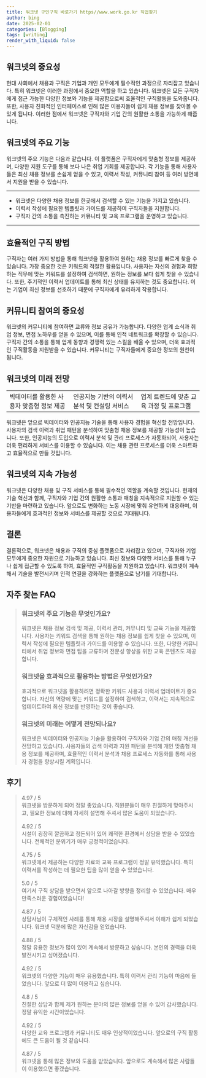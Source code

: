 ```yaml
---
title: 워크넷 구인구직 바로가기 https//www.work.go.kr 직업찾기
author: bing
date: 2025-02-01
categories: [Blogging]
tags: [writing]
render_with_liquid: false
---
```



<h2 id='워크넷의 중요성'>워크넷의 중요성</h2>

<p>현대 사회에서 채용과 구직은 기업과 개인 모두에게 필수적인 과정으로 자리잡고 있습니다. 특히 워크넷은 이러한 과정에서 중요한 역할을 하고 있습니다. 워크넷은 모든 구직자에게 접근 가능한 다양한 정보와 기능을 제공함으로써 효율적인 구직활동을 도와줍니다. 또한, 사용자 친화적인 인터페이스로 인해 많은 이용자들이 쉽게 채용 정보를 찾아볼 수 있게 됩니다. 이러한 점에서 워크넷은 구직자와 기업 간의 원활한 소통을 가능하게 해줍니다.</p>

<h2 id='워크넷의 주요 기능'>워크넷의 주요 기능</h2>

<p>워크넷의 주요 기능은 다음과 같습니다. 이 플랫폼은 구직자에게 맞춤형 정보를 제공하며, 다양한 지원 도구를 통해 보다 나은 취업 기회를 제공합니다. 각 기능을 통해 사용자들은 최신 채용 정보를 손쉽게 얻을 수 있고, 이력서 작성, 커뮤니티 참여 등 여러 방면에서 지원을 받을 수 있습니다.</p>

<hr />

<ul>
    <li>워크넷은 다양한 채용 정보를 한곳에서 검색할 수 있는 기능을 가지고 있습니다.</li>
    <li>이력서 작성에 필요한 템플릿과 가이드를 제공하여 구직자들을 지원합니다.</li>
    <li>구직자 간의 소통을 촉진하는 커뮤니티 및 교육 프로그램을 운영하고 있습니다.</li>
</ul>

<hr />

<h2 id='효율적인 구직 방법'>효율적인 구직 방법</h2>

<p>구직자는 여러 가지 방법을 통해 워크넷을 활용하여 원하는 채용 정보를 빠르게 찾을 수 있습니다. 가장 중요한 것은 키워드의 적절한 활용입니다. 사용자는 자신의 경험과 희망하는 직무에 맞는 키워드를 설정하여 검색하면, 원하는 정보를 보다 쉽게 찾을 수 있습니다. 또한, 주기적인 이력서 업데이트를 통해 최신 상태를 유지하는 것도 중요합니다. 이는 기업이 최신 정보를 선호하기 때문에 구직자에게 유리하게 작용합니다.</p>

<h2 id='커뮤니티 참여의 중요성'>커뮤니티 참여의 중요성</h2>

<p>워크넷의 커뮤니티에 참여하면 교류와 정보 공유가 가능합니다. 다양한 업계 소식과 취업 정보, 면접 노하우를 얻을 수 있으며, 이를 통해 인적 네트워크를 확장할 수 있습니다. 구직자 간의 소통을 통해 업계 동향과 경쟁력 있는 스킬을 배울 수 있으며, 더욱 효과적인 구직활동을 지원받을 수 있습니다. 커뮤니티는 구직자들에게 중요한 정보의 원천이 됩니다.</p>

<h2 id='워크넷의 미래 전망'>워크넷의 미래 전망</h2>

<table>
    <tr>
        <td>빅데이터를 활용한 사용자 맞춤형 정보 제공</td>
        <td>인공지능 기반의 이력서 분석 및 컨설팅 서비스</td>
        <td>업계 트렌드에 맞춘 교육 과정 및 프로그램</td>
    </tr>
</table>

<p>워크넷은 앞으로 빅데이터와 인공지능 기술을 통해 사용자 경험을 혁신할 전망입니다. 사용자의 검색 이력과 취업 패턴을 분석하여 맞춤형 채용 정보를 제공할 가능성이 높습니다. 또한, 인공지능의 도입으로 이력서 분석 및 관리 프로세스가 자동화되어, 사용자는 더욱 편리하게 서비스를 이용할 수 있습니다. 이는 채용 관련 프로세스를 더욱 스마트하고 효율적으로 만들 것입니다.</p>

<h2 id='워크넷의 지속 가능성'>워크넷의 지속 가능성</h2>

<p>워크넷은 다양한 채용 및 구직 서비스를 통해 필수적인 역할을 계속할 것입니다. 현재의 기술 혁신과 함께, 구직자와 기업 간의 원활한 소통과 매칭을 지속적으로 지원할 수 있는 기반을 마련하고 있습니다. 앞으로도 변화하는 노동 시장에 맞춰 유연하게 대응하며, 이용자들에게 효과적인 정보와 서비스를 제공할 것으로 기대됩니다.</p>

<h2 id='결론'>결론</h2>

<p>결론적으로, 워크넷은 채용과 구직의 중심 플랫폼으로 자리잡고 있으며, 구직자와 기업 모두에게 중요한 자원으로 기능하고 있습니다. 최신 정보와 다양한 서비스를 통해 누구나 쉽게 접근할 수 있도록 하여, 효율적인 구직활동을 지원하고 있습니다. 워크넷이 계속해서 기술을 발전시키며 인적 연결을 강화하는 플랫폼으로 남기를 기대합니다.</p>


<h2 id='자주_찾는_FAQ'>자주 찾는 FAQ</h2>
<div itemscope="" itemtype="https://schema.org/FAQPage"> 
<blockquote> 
<div itemscope="" itemprop="mainEntity" itemtype="https://schema.org/Question"> 
<h3 itemprop="name">워크넷의 주요 기능은 무엇인가요?</h3> 
<div itemscope="" itemprop="acceptedAnswer" itemtype="https://schema.org/Answer"> 
<span itemprop="text"> 
<p>워크넷은 채용 정보 검색 및 제공, 이력서 관리, 커뮤니티 및 교육 기능을 제공합니다. 사용자는 키워드 검색을 통해 원하는 채용 정보를 쉽게 찾을 수 있으며, 이력서 작성에 필요한 템플릿과 가이드를 이용할 수 있습니다. 또한, 다양한 커뮤니티에서 취업 정보와 면접 팁을 교류하며 전문성 향상을 위한 교육 콘텐츠도 제공합니다.</p> 
</span> 
</div> 
</div> 
<div itemscope="" itemprop="mainEntity" itemtype="https://schema.org/Question"> 
<h3 itemprop="name">워크넷을 효과적으로 활용하는 방법은 무엇인가요?</h3> 
<div itemscope="" itemprop="acceptedAnswer" itemtype="https://schema.org/Answer"> 
<span itemprop="text"> 
<p>효과적으로 워크넷을 활용하려면 정확한 키워드 사용과 이력서 업데이트가 중요합니다. 자신의 역량에 맞는 키워드를 설정하여 검색하고, 이력서는 지속적으로 업데이트하여 최신 정보를 반영하는 것이 좋습니다.</p> 
</span> 
</div> 
</div> 
<div itemscope="" itemprop="mainEntity" itemtype="https://schema.org/Question"> 
<h3 itemprop="name">워크넷의 미래는 어떻게 전망되나요?</h3> 
<div itemscope="" itemprop="acceptedAnswer" itemtype="https://schema.org/Answer"> 
<span itemprop="text"> 
<p>워크넷은 빅데이터와 인공지능 기술을 활용하여 구직자와 기업 간의 매칭 개선을 전망하고 있습니다. 사용자들의 검색 이력과 지원 패턴을 분석해 개인 맞춤형 채용 정보를 제공하며, 효율적인 이력서 분석과 채용 프로세스 자동화를 통해 사용자 경험을 향상시킬 계획입니다.</p> 
</span> 
</div> 
</div> 
</blockquote> 
</div>
<h2 id='후기'>후기</h2>
<div itemscope itemtype="https://schema.org/Product">
  <blockquote>
  <div itemprop="review" itemscope itemtype="https://schema.org/Review">
      <div itemprop="reviewRating" itemscope itemtype="https://schema.org/Rating"> <span itemprop="ratingValue">4.97</span> / <span itemprop="bestRating">5</span> </div>
      <span itemprop="reviewBody">워크넷을 방문하게 되어 정말 좋았습니다. 직원분들이 매우 친절하게 맞아주시고, 필요한 정보에 대해 자세히 설명해 주셔서 많은 도움이 되었습니다.</span>
  </div>
  <br>
  <div itemprop="review" itemscope itemtype="https://schema.org/Review">
      <div itemprop="reviewRating" itemscope itemtype="https://schema.org/Rating"> <span itemprop="ratingValue">4.92</span> / <span itemprop="bestRating">5</span> </div>
      <span itemprop="reviewBody">시설이 굉장히 깔끔하고 정돈되어 있어 쾌적한 환경에서 상담을 받을 수 있었습니다. 전체적인 분위기가 매우 긍정적이었습니다.</span>
  </div>
  <br>
  <div itemprop="review" itemscope itemtype="https://schema.org/Review">
      <div itemprop="reviewRating" itemscope itemtype="https://schema.org/Rating"> <span itemprop="ratingValue">4.75</span> / <span itemprop="bestRating">5</span> </div>
      <span itemprop="reviewBody">워크넷에서 제공하는 다양한 자료와 교육 프로그램이 정말 유익했습니다. 특히 이력서를 작성하는 데 필요한 팁을 많이 얻을 수 있었습니다.</span>
  </div>
  <br>
  <div itemprop="review" itemscope itemtype="https://schema.org/Review">
      <div itemprop="reviewRating" itemscope itemtype="https://schema.org/Rating"> <span itemprop="ratingValue">5.0</span> / <span itemprop="bestRating">5</span> </div>
      <span itemprop="reviewBody">여기서 구직 상담을 받으면서 앞으로 나아갈 방향을 정리할 수 있었습니다. 매우 만족스러운 경험이었습니다!</span>
  </div>
  <br>
  <div itemprop="review" itemscope itemtype="https://schema.org/Review">
      <div itemprop="reviewRating" itemscope itemtype="https://schema.org/Rating"> <span itemprop="ratingValue">4.87</span> / <span itemprop="bestRating">5</span> </div>
      <span itemprop="reviewBody">상담사님이 구체적인 사례를 통해 채용 시장을 설명해주셔서 이해가 쉽게 되었습니다. 워크넷 덕분에 많은 자신감을 얻었습니다.</span>
  </div>
  <br>
  <div itemprop="review" itemscope itemtype="https://schema.org/Review">
      <div itemprop="reviewRating" itemscope itemtype="https://schema.org/Rating"> <span itemprop="ratingValue">4.88</span> / <span itemprop="bestRating">5</span> </div>
      <span itemprop="reviewBody">정말 유용한 정보가 많이 있어 계속해서 방문하고 싶습니다. 본인의 경력을 더욱 발전시키고 싶어졌습니다.</span>
  </div>
  <br>
  <div itemprop="review" itemscope itemtype="https://schema.org/Review">
      <div itemprop="reviewRating" itemscope itemtype="https://schema.org/Rating"> <span itemprop="ratingValue">4.92</span> / <span itemprop="bestRating">5</span> </div>
      <span itemprop="reviewBody">워크넷의 다양한 기능이 매우 유용했습니다. 특히 이력서 관리 기능이 마음에 들었습니다. 앞으로 더 많이 이용하고 싶습니다.</span>
  </div>
  <br>
  <div itemprop="review" itemscope itemtype="https://schema.org/Review">
      <div itemprop="reviewRating" itemscope itemtype="https://schema.org/Rating"> <span itemprop="ratingValue">4.8</span> / <span itemprop="bestRating">5</span> </div>
      <span itemprop="reviewBody">친절한 상담과 함께 제가 원하는 분야의 많은 정보를 얻을 수 있어 감사했습니다. 정말 유익한 시간이었습니다.</span>
  </div>
  <br>
  <div itemprop="review" itemscope itemtype="https://schema.org/Review">
      <div itemprop="reviewRating" itemscope itemtype="https://schema.org/Rating"> <span itemprop="ratingValue">4.92</span> / <span itemprop="bestRating">5</span> </div>
      <span itemprop="reviewBody">다양한 교육 프로그램과 커뮤니티도 매우 인상적이었습니다. 앞으로의 구직 활동에도 큰 도움이 될 것 같습니다.</span>
  </div>
  <br>
  <div itemprop="review" itemscope itemtype="https://schema.org/Review">
      <div itemprop="reviewRating" itemscope itemtype="https://schema.org/Rating"> <span itemprop="ratingValue">4.87</span> / <span itemprop="bestRating">5</span> </div>
      <span itemprop="reviewBody">워크넷을 통해 많은 정보와 도움을 받았습니다. 앞으로도 계속해서 많은 사람들이 이용했으면 좋겠습니다.</span>
  </div>
  </blockquote>
</div>
